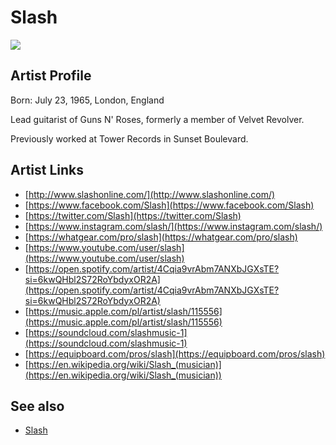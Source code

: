 # Slash

![](../../asssets/artists/Slash.png)

## Artist Profile

Born: July 23, 1965, London, England

Lead guitarist of Guns N' Roses, formerly a member of Velvet Revolver.

Previously worked at Tower Records in Sunset Boulevard.

## Artist Links

- [http://www.slashonline.com/](http://www.slashonline.com/)
- [https://www.facebook.com/Slash](https://www.facebook.com/Slash)
- [https://twitter.com/Slash](https://twitter.com/Slash)
- [https://www.instagram.com/slash/](https://www.instagram.com/slash/)
- [https://whatgear.com/pro/slash](https://whatgear.com/pro/slash)
- [https://www.youtube.com/user/slash](https://www.youtube.com/user/slash)
- [https://open.spotify.com/artist/4Cqia9vrAbm7ANXbJGXsTE?si=6kwQHbl2S72RoYbdyxOR2A](https://open.spotify.com/artist/4Cqia9vrAbm7ANXbJGXsTE?si=6kwQHbl2S72RoYbdyxOR2A)
- [https://music.apple.com/pl/artist/slash/115556](https://music.apple.com/pl/artist/slash/115556)
- [https://soundcloud.com/slashmusic-1](https://soundcloud.com/slashmusic-1)
- [https://equipboard.com/pros/slash](https://equipboard.com/pros/slash)
- [https://en.wikipedia.org/wiki/Slash_(musician)](https://en.wikipedia.org/wiki/Slash_(musician))


## See also

- [Slash](Slash-Slash.md)
